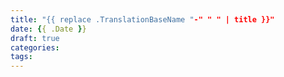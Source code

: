 ```yaml
---
title: "{{ replace .TranslationBaseName "-" " " | title }}"
date: {{ .Date }}
draft: true
categories:
tags:
---
```

